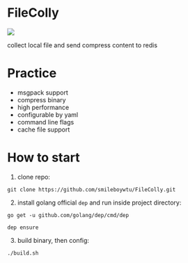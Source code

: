 # FileColly

![](https://github.com/smileboywtu/FileColly/blob/master/screen/arch.png)

collect local file and send compress content to redis

# Practice

- msgpack support
- compress binary
- high performance
- configurable by yaml
- command line flags
- cache file support
 
# How to start

1. clone repo:
``` shell
git clone https://github.com/smileboywtu/FileColly.git
```
2. install golang official `dep` and run inside project directory:
``` shell
go get -u github.com/golang/dep/cmd/dep

dep ensure
```
3. build binary, then config:
``` shell
./build.sh
```